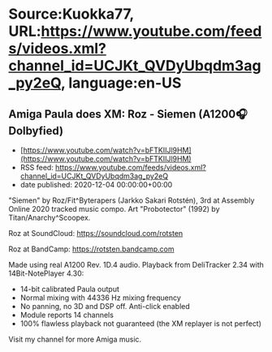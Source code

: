 # Source:Kuokka77, URL:https://www.youtube.com/feeds/videos.xml?channel_id=UCJKt_QVDyUbqdm3ag_py2eQ, language:en-US

## Amiga Paula does XM: Roz - Siemen (A1200🎧Dolbyfied)
 - [https://www.youtube.com/watch?v=bFTKIIJl9HM](https://www.youtube.com/watch?v=bFTKIIJl9HM)
 - RSS feed: https://www.youtube.com/feeds/videos.xml?channel_id=UCJKt_QVDyUbqdm3ag_py2eQ
 - date published: 2020-12-04 00:00:00+00:00

"Siemen" by Roz/Fit^Byterapers (Jarkko Sakari Rotstén), 3rd at Assembly Online 2020 tracked music compo. Art "Probotector" (1992) by Titan/Anarchy^Scoopex.

Roz at SoundCloud:
https://soundcloud.com/rotsten

Roz at BandCamp:
https://rotsten.bandcamp.com

Made using real A1200 Rev. 1D.4 audio. Playback from DeliTracker 2.34 with 14Bit-NotePlayer 4.30:
- 14-bit calibrated Paula output
- Normal mixing with 44336 Hz mixing frequency
- No panning, no 3D and DSP off. Anti-click enabled
- Module reports 14 channels
- 100% flawless playback not guaranteed (the XM replayer is not perfect)

Visit my channel for more Amiga music.

